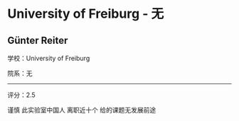 # University of Freiburg - 无

## Günter Reiter

学校：University of Freiburg

院系：无

* * *

评分：2.5

谨慎
此实验室中国人 离职近十个
给的课题无发展前途